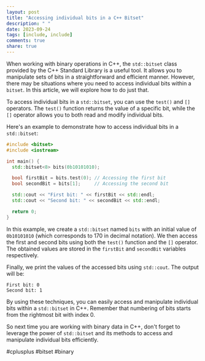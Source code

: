 ```yaml
---
layout: post
title: "Accessing individual bits in a C++ Bitset"
description: " "
date: 2023-09-24
tags: [include, include]
comments: true
share: true
---
```


When working with binary operations in C++, the `std::bitset` class provided by the C++ Standard Library is a useful tool. It allows you to manipulate sets of bits in a straightforward and efficient manner. However, there may be situations where you need to access individual bits within a `bitset`. In this article, we will explore how to do just that.

To access individual bits in a `std::bitset`, you can use the `test()` and `[]` operators. The `test()` function returns the value of a specific bit, while the `[]` operator allows you to both read and modify individual bits.

Here's an example to demonstrate how to access individual bits in a `std::bitset`:

```cpp
#include <bitset>
#include <iostream>

int main() {
  std::bitset<8> bits(0b10101010);

  bool firstBit = bits.test(0); // Accessing the first bit
  bool secondBit = bits[1];     // Accessing the second bit

  std::cout << "First bit: " << firstBit << std::endl;
  std::cout << "Second bit: " << secondBit << std::endl;

  return 0;
}
```

In this example, we create a `std::bitset` named `bits` with an initial value of `0b10101010` (which corresponds to 170 in decimal notation). We then access the first and second bits using both the `test()` function and the `[]` operator. The obtained values are stored in the `firstBit` and `secondBit` variables respectively.

Finally, we print the values of the accessed bits using `std::cout`. The output will be:

```
First bit: 0
Second bit: 1
```

By using these techniques, you can easily access and manipulate individual bits within a `std::bitset` in C++. Remember that numbering of bits starts from the rightmost bit with index 0.

So next time you are working with binary data in C++, don't forget to leverage the power of `std::bitset` and its methods to access and manipulate individual bits efficiently.

#cplusplus #bitset #binary